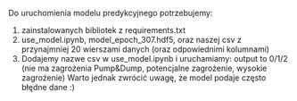Do uruchomienia modelu predykcyjnego potrzebujemy:
1) zainstalowanych bibliotek z requirements.txt
2) use_model.ipynb, model_epoch_307.hdf5, oraz naszej csv z przynajmniej 20 wierszami danych (oraz odpowiednimi kolumnami)
3) Dodajemy nazwe csv w use_model.ipynb i uruchamiamy: output to 0/1/2 (nie ma zagrożenia Pump&Dump, potencjalne zagrożenie, wysokie zagrożenie)
   Warto jednak zwrócić uwagę, że model podaje często błędne dane :)

